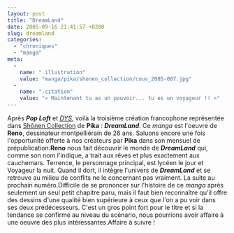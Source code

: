 ```yaml
---
layout: post
title: "DreamLand"
date: 2005-09-16 21:41:57 +0200
slug: dreamland
categories:
  - "chroniques"
  - "manga"
meta:
  -
    name: ".illustration"
    value: "manga/pika/shonen_collection/couv_2005-007.jpg"
  -
    name: ".citation"
    value: "« Maintenant tu as un pouvoir... tu es un voyageur !! »"
---
```


Après **_Pop Loft_** et [_DYS_](dys), voilà la troisième création francophone représentée dans [Shônen Collection](http://www.pika.fr/shonen_index.php) de **Pika** : **_DreamLand_**. Ce _manga_ est l'oeuvre de **Reno**, dessinateur montpelliérain de 26 ans. Saluons encore une fois l'opportunité offerte à nos créateurs par **Pika** dans son mensuel de prépublication.**Reno** nous fait découvrir le monde de **_DreamLand_** qui, comme son nom l'indique, a trait aux rêves et plus exactement aux cauchemars. Terrence, le personnage principal, est lycéen le jour et Voyageur la nuit. Quand il dort, il intègre l'univers de **_DreamLand_** et se retrouve au milieu de conflits ne le concernant pas vraiment. La suite au prochain numéro.Difficile de se prononcer sur l'histoire de ce _manga_ après seulement un seul petit chapitre paru, mais il faut bien reconnaître qu'il offre des dessins d'une qualité bien supérieure à ceux que l'on a pu voir dans ses deux prédécesseurs. C'est un gros point fort pour le titre et si la tendance se confirme au niveau du scénario, nous pourrions avoir affaire à une oeuvre des plus intéressantes.Affaire à suivre !